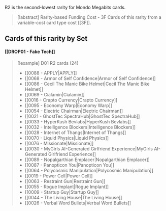R2 is the second-lowest rarity for Mondo Megabits cards.

> [!abstract] Rarity-based Funding Cost - 3F
> Cards of this rarity from a variable-cost card type cost [[3F]]. 



## Cards of this rarity by Set

#### [[DROP01 - Fake Tech]]

> [!example] D01 R2 cards (24)
>  - [[0088 - APPLY|APPLY]]
>  - [[0068 - Armor of Self Confidence|Armor of Self Confidence]]
>  - [[0086 - Cecil The Manic Bike Helmet|Cecil The Manic Bike Helmet]]
>  - [[0069 - Cialamin|Cialamin]]
>  - [[0016 - Crapto Currency|Crapto Currency]]
>  - [[0095 - Economy Warp|Economy Warp]]
>  - [[0054 - Electric Chairman|Electric Chairman]]
>  - [[0021 - GhostTec SpectraHub|GhostTec SpectraHub]]
>  - [[0033 - HyperKush Bevlabs|HyperKush Bevlabs]]
>  - [[0032 - Intelligence Blockers|Intelligence Blockers]]
>  - [[0028 - Internet of Thangs|Internet of Thangs]]
>  - [[0070 - Liquid Physics|Liquid Physics]]
>  - [[0076 - Missionate|Missionate]]
>  - [[0030 - MyGirls AI-Generated Girlfriend Experience|MyGirls AI-Generated Girlfriend Experience]]
>  - [[0089 - Nopalgarthian Emplacer|Nopalgarthian Emplacer]]
>  - [[0087 - Panopticon You|Panopticon You]]
>  - [[0064 - Polycosmic Manipulation|Polycosmic Manipulation]]
>  - [[0019 - Power Cell|Power Cell]]
>  - [[0063 - Restraint Gun|Restraint Gun]]
>  - [[0055 - Rogue Implant|Rogue Implant]]
>  - [[0009 - Startup Guy|Startup Guy]]
>  - [[0044 - The Living House|The Living House]]
>  - [[0026 - Verbal Word Bullets|Verbal Word Bullets]]

